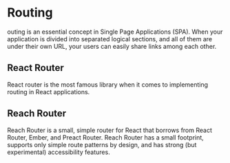 # Routing

outing is an essential concept in Single Page Applications (SPA). When your application is divided into separated logical sections, and all of them are under their own URL, your users can easily share links among each other.

## React Router

React router is the most famous library when it comes to implementing routing in React applications.

## Reach Router

Reach Router is a small, simple router for React that borrows from React Router, Ember, and Preact Router. Reach Router has a small footprint, supports only simple route patterns by design, and has strong (but experimental) accessibility features.
